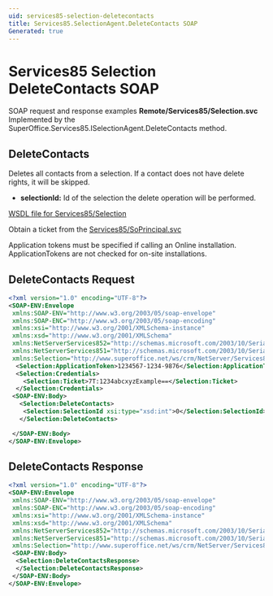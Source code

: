 ```yaml
---
uid: services85-selection-deletecontacts
title: Services85.SelectionAgent.DeleteContacts SOAP
Generated: true
---
```


# Services85 Selection DeleteContacts SOAP

SOAP request and response examples **Remote/Services85/Selection.svc**
Implemented by the <see cref="M:SuperOffice.Services85.ISelectionAgent.DeleteContacts">SuperOffice.Services85.ISelectionAgent.DeleteContacts</see> method.

## DeleteContacts

Deletes all contacts from a selection. If a contact does not have delete rights, it will be skipped.

* **selectionId:** Id of the selection the delete operation will be performed.



[WSDL file for Services85/Selection](../Services85-Selection.md)

Obtain a ticket from the [Services85/SoPrincipal.svc](../SoPrincipal/index.md)

Application tokens must be specified if calling an Online installation. ApplicationTokens are not checked for on-site installations.

## DeleteContacts Request

```xml
<?xml version="1.0" encoding="UTF-8"?>
<SOAP-ENV:Envelope
 xmlns:SOAP-ENV="http://www.w3.org/2003/05/soap-envelope"
 xmlns:SOAP-ENC="http://www.w3.org/2003/05/soap-encoding"
 xmlns:xsi="http://www.w3.org/2001/XMLSchema-instance"
 xmlns:xsd="http://www.w3.org/2001/XMLSchema"
 xmlns:NetServerServices852="http://schemas.microsoft.com/2003/10/Serialization/Arrays"
 xmlns:NetServerServices851="http://schemas.microsoft.com/2003/10/Serialization/"
 xmlns:Selection="http://www.superoffice.net/ws/crm/NetServer/Services85">
  <Selection:ApplicationToken>1234567-1234-9876</Selection:ApplicationToken>
  <Selection:Credentials>
    <Selection:Ticket>7T:1234abcxyzExample==</Selection:Ticket>
  </Selection:Credentials>
 <SOAP-ENV:Body>
   <Selection:DeleteContacts>
    <Selection:SelectionId xsi:type="xsd:int">0</Selection:SelectionId>
   </Selection:DeleteContacts>

 </SOAP-ENV:Body>
</SOAP-ENV:Envelope>

```


## DeleteContacts Response

```xml
<?xml version="1.0" encoding="UTF-8"?>
<SOAP-ENV:Envelope
 xmlns:SOAP-ENV="http://www.w3.org/2003/05/soap-envelope"
 xmlns:SOAP-ENC="http://www.w3.org/2003/05/soap-encoding"
 xmlns:xsi="http://www.w3.org/2001/XMLSchema-instance"
 xmlns:xsd="http://www.w3.org/2001/XMLSchema"
 xmlns:NetServerServices852="http://schemas.microsoft.com/2003/10/Serialization/Arrays"
 xmlns:NetServerServices851="http://schemas.microsoft.com/2003/10/Serialization/"
 xmlns:Selection="http://www.superoffice.net/ws/crm/NetServer/Services85">
 <SOAP-ENV:Body>
  <Selection:DeleteContactsResponse>
  </Selection:DeleteContactsResponse>
 </SOAP-ENV:Body>
</SOAP-ENV:Envelope>

```

